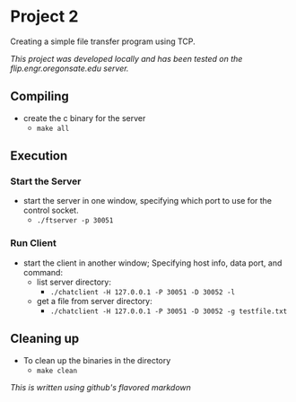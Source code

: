 # Project 2
Creating a simple file transfer program using TCP.

*This project was developed locally and has been tested on the flip.engr.oregonsate.edu server.*

## Compiling
- create the c binary for the server 
  - ```make all```

## Execution
### Start the Server
- start the server in one window, specifying which port to use for the control socket.
  - ```./ftserver -p 30051```

### Run Client
- start the client in another window; Specifying host info, data port, and command:
  - list server directory:
    - ```./chatclient -H 127.0.0.1 -P 30051 -D 30052 -l```
  - get a file from server directory:
    - ```./chatclient -H 127.0.0.1 -P 30051 -D 30052 -g testfile.txt```

## Cleaning up
- To clean up the binaries in the directory
  - ```make clean```

*This is written using github's flavored markdown*

